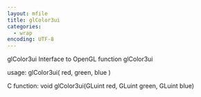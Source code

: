 ```yaml
---
layout: mfile
title: glColor3ui
categories:
  - wrap
encoding: UTF-8
---
```


glColor3ui  Interface to OpenGL function glColor3ui

usage:  glColor3ui( red, green, blue )

C function:  void glColor3ui(GLuint red, GLuint green, GLuint blue)